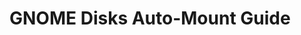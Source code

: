 # GNOME Disks Auto-Mount Guide

<!-- cmdrun fetch_discourse_md.py "https://universal-blue.discourse.group/docs?topic=3781" -->
